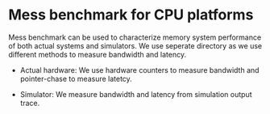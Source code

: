# Mess benchmark for CPU platforms

Mess benchmark can be used to characterize memory system performance of both actual systems and simulators. We use seperate directory as we use different methods to measure bandwidth and latency. 

- Actual hardware: We use hardware counters to measure bandwidth and pointer-chase to measure latetcy. 

- Simulator: We measure bandwidth and latency from simulation output trace. 

